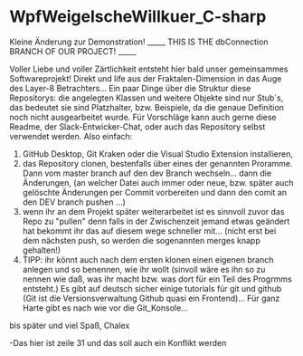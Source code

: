 # WpfWeigelscheWillkuer_C-sharp

Kleine Änderung zur Demonstration!
_____ THIS IS THE dbConnection BRANCH OF OUR PROJECT! _____

Voller Liebe und voller Zärtlichkeit entsteht hier bald unser gemeinsammes Softwareprojekt!
Direkt und life aus der Fraktalen-Dimension in das Auge des Layer-8 Betrachters...
Ein paar Dinge über die Struktur diese Repositorys: die angelegten Klassen und weitere
Objekte sind nur Stub´s, das bedeutet sie sind Platzhalter, bzw. Beispiele, da die
genaue Definition noch nicht ausgearbeitet wurde. Für Vorschläge kann auch gerne
diese Readme, der Slack-Entwicker-Chat, oder auch das Repository selbst verwendet werden.
Also einfach:
1. GitHub Desktop, Git Kraken oder die Visual Studio Extension installieren,
2. das Repository clonen, bestenfalls über eines der genannten Proramme.
Dann vom master branch auf den dev Branch wechseln... dann die Änderungen,
(an welcher Datei auch immer oder neue, bzw. später auch gelöschte Änderungen
per Commit vorbereiten und dann den comit an den DEV branch pushen ...)
3. wenn ihr an dem Projekt später weiterarbeitet ist es sinnvoll zuvor das Repo
zu "pullen" denn falls in der Zwischenzeit jemand etwas geändert hat bekommt ihr
das auf diesem wege schneller mit... (nicht erst bei dem nächsten push,
so werden die sogenannten merges knapp gehalten!)
4. TIPP: ihr könnt auch nach dem ersten klonen einen eigenen branch anlegen
und so benennen, wie ihr wollt (sinvoll wäre es ihn so zu nennen wie daß,
was ihr macht bzw. was dort für ein Teil des Progrmms entsteht.)
Es gibt auf deutsch sicher einige tutorials für git und github (Git ist die
Versionsverwaltung Github quasi ein Frontend)...
Für ganz Harte gibt es nach wie vor die Git_Konsole...

bis später und viel Spaß, Chalex

-Das hier ist zeile 31 und das soll auch ein Konflikt werden
